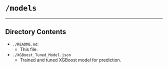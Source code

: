 # `/models`

***

## Directory Contents

- `./README.md`:
  - This file.
- `./XGBoost_Tuned_Model.json`
  - Trained and tuned XGBoost model for prediction.
